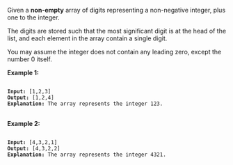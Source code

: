 Given a  **non-empty**  array of digits representing a non-negative integer, plus one to the integer.

The digits are stored such that the most significant digit is at the head of the list, and each element in the array contain a single digit.

You may assume the integer does not contain any leading zero, except the number 0 itself.

**Example 1:**
<pre>
<code>
<b>Input:</b> [1,2,3]
<b>Output:</b> [1,2,4]
<b>Explanation:</b> The array represents the integer 123.
</code>
</pre>

**Example 2:**
<pre>
<code>
<b>Input:</b> [4,3,2,1]
<b>Output:</b> [4,3,2,2]
<b>Explanation:</b> The array represents the integer 4321.
</code>
</pre>
